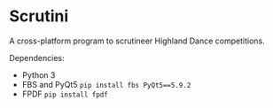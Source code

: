 # Scrutini

A cross-platform program to scrutineer Highland Dance competitions.

Dependencies:
- Python 3
- FBS and PyQt5
  `pip install fbs PyQt5==5.9.2`
- FPDF
  `pip install fpdf`
